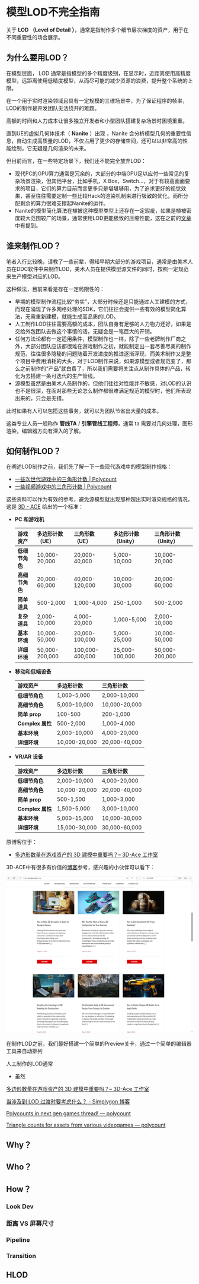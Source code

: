# 模型LOD不完全指南

关于 **LOD （Level of Detail ）**，通常是指制作多个细节层次梯度的资产，用于在不同重要性的场合展示。

## 为什么要用LOD？

在模型层面， LOD 通常是指模型的多个精度级别，在显示时，近距离使用高精度模型，远距离使用低精度模型，从而尽可能的减少资源的浪费，提升整个系统的上限。

在一个用于实时渲染领域且具有一定规模的三维场景中，为了保证程序的帧率，LOD的制作是开发团队无法绕开的难题。

高额的时间和人力成本让很多独立开发者和小型团队搭建复杂场景时困境重重。

直到UE的虚拟几何体技术（ **Nanite** ）出现 ，Nanite 会分析模型几何的重要性信息，自动生成高质量的LOD，不仅占用了更少的存储空间，还可以以非常高的性能绘制，它无疑是几何渲染的未来。

但目前而言，在一些特定场景下，我们还不能完全放弃LOD：

- 现代PC的GPU算力通常是冗余的，大部分的中端GPU足以应付一些常见的复杂场景渲染，但其他平台，比如手机，X Box，Switch...，对于有较高画面要求的项目，它们的算力目前而言更多只是堪堪够用，为了追求更好的视觉效果，甚至往往需要定制一些比较Hack的渲染机制来进行极致的优化，而所分配剩余的算力很难支撑起Nanite的运作。
- Nanite的模型简化算法在植被这种模型类型上还存在一定瑕疵，如果是植被密度较大范围较广的场景，通常使用LOD更能极致的压缩性能，这在之前的[文章](https://zhuanlan.zhihu.com/p/713731229)中有提到。

## 谁来制作LOD？

笔者入行比较晚，请教了一些前辈，得知早期大部分的游戏项目，通常是由美术人员在DDC软件中来制作LOD，美术人员在提供模型源文件的同时，按照一定规范来生产模型对应的LOD。

这种做法，目前来看是存在一定局限性的：

- 早期的模型制作流程比较“务实”，大部分时候还是只能通过人工建模的方式，而现在涌现了许多网格处理的SDK，它们往往会提供一些有效的模型简化算法，无需重新建模，就能生成高品质的LOD。 
- 人工制作LOD往往需要高额的成本，团队自身有足够的人力物力还好，如果是交给外包团队去做这个事情的话，无疑会是一笔巨大的开销。
- 任何方法论都有一定适用条件，模型制作也一样，除了一些老牌制作厂商之外，大部分团队应该都很难在游戏制作之初，就能制定出一套尽善尽美的制作规范，往往很多隐秘的问题随着开发进度的推进逐渐浮现，而美术制作又是整个项目中费用消耗的大头，对于LOD制作来说，如果源模型或者规范变了，那么之前制作的“产品”就白费了，所以我们需要将关注点从制作具体的产品，转化为去搭建一条可迭代的生产管线。
- 源模型虽然是由美术人员制作的，但他们往往对性能并不敏感，对LOD的认识也不是很深，在面对那些无论怎么制作都很难满足规范的模型时，他们所表现出来的，只会是无措。

此时如果有人可以包揽这些事务，就可以为团队节省出大量的成本。

这类专业人员一般称作 **管线TA** / **引擎管线工程师**，通常 ta 需要对几何处理，图形渲染，编辑器方向有深入的了解。

## 如何制作LOD？

在阐述LOD制作之前，我们先了解一下一些现代游戏中的模型制作规格：

- [一些次世代游戏中的三角形计数 | Polycount](https://polycount.com/discussion/141061/polycounts-in-next-gen-games-thread)
- [一些视频游戏中的三角形计数 | Polycount](https://polycount.com/discussion/126662/triangle-counts-for-assets-from-various-videogames)

这些资料可以作为有效的参考，避免源模型就出现那种超出实时渲染规格的情况，这是 [3D - ACE](https://3d-ace.com/) 给出的一个标准：

- **PC 和游戏机**

    | **游戏资产**   | **多边形计数 （UE）** | **三角形数 （UE）** | **多边形计数 （Unity）** | **三角形计数 （Unity）** |
    | -------------- | --------------------- | ------------------- | ------------------------ | ------------------------ |
    | **低细节角色** | 10,000-20,000         | 20,000-40,000       | 5,000-10,000             | 10,000-20,000            |
    | **高细节角色** | 20,000-60,000         | 40,000-120,000      | 10,000-30,000            | 20,000-60,000            |
    | **简单道具**   | 500-2,000             | 1,000-4,000         | 250-1,000                | 500-2,000                |
    | **复杂道具**   | 2,000-10,000          | 4,000-20,000        | 1,000-5,000              | 2,000-10,000             |
    | **基本环境**   | 10,000-50,000         | 20,000-100,000      | 5,000-25,000             | 10,000-50,000            |
    | **详细环境**   | 50,000-200,000        | 100,000-400,000     | 25,000-100,000           | 50,000-200,000           |

- **移动和低端设备**

    | **游戏资产**     | **多边形计数** | **三角形计数** |
    | ---------------- | -------------- | -------------- |
    | **低细节角色**   | 1,000-5,000    | 2,000-10,000   |
    | **高细节角色**   | 5,000-10,000   | 10,000-20,000  |
    | **简单 prop**    | 100-500        | 200-1,000      |
    | **Complex 属性** | 500-2,000      | 1,000-4,000    |
    | **基本环境**     | 2,000-10,000   | 4,000-20,000   |
    | **详细环境**     | 10,000-20,000  | 20,000-40,000  |

- **VR/AR 设备**

    | **游戏资产**     | **多边形计数** | **三角形计数** |
    | ---------------- | -------------- | -------------- |
    | **低细节角色**   | 2,000-10,000   | 4,000-20,000   |
    | **高细节角色**   | 10,000-20,000  | 20,000-40,000  |
    | **简单 prop**    | 500-1,500      | 1,000-3,000    |
    | **Complex 属性** | 1,500-5,000    | 3,000-10,000   |
    | **基本环境**     | 5,000-15,000   | 10,000-30,000  |
    | **详细环境**     | 15,000-30,000  | 30,000-60,000  |

原博客位于：

- [多边形数量在游戏资产的 3D 建模中重要吗？– 3D-Ace 工作室](https://3d-ace.com/blog/polygon-count-in-3d-modeling-for-game-assets/)

3D-ACE中有很多有价值的[博客](https://3d-ace.com/blog/)参考，感兴趣的小伙伴可以看下：

![image-20241023201143597](Resources/image-20241023201143597.png)

在制作LOD之前，我们最好搭建一个简单的Preview关卡，通过一个简单的编辑器工具来自动排列



人工制作的LOD通常

- 虽然





















[多边形数量在游戏资产的 3D 建模中重要吗？– 3D-Ace 工作室](https://3d-ace.com/blog/polygon-count-in-3d-modeling-for-game-assets/)

[当涉及到 LOD 过渡时要考虑什么？ - Simplygon 博客](https://www.simplygon.com/posts/51aba9d5-bafd-459d-94b8-718273fdf092)

[Polycounts in next gen games thread! — polycount](https://polycount.com/discussion/141061/polycounts-in-next-gen-games-thread)

[Triangle counts for assets from various videogames — polycount](https://polycount.com/discussion/126662/triangle-counts-for-assets-from-various-videogames)

## Why？

## Who？

## How？

### Look Dev

### 距离 VS 屏幕尺寸

### Pipeline

### Transition

## HLOD

